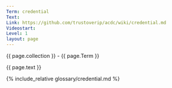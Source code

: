```yaml
---
Term: credential
Text: 
Link: https://github.com/trustoverip/acdc/wiki/credential.md
Videostart: 
Level: 1
layout: page
---
```


{{ page.collection }} - {{ page.Term }}

   {{ page.text }}

{% include_relative glossary/credential.md %}
